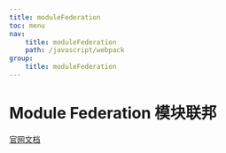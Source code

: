 ```yaml
---
title: moduleFederation
toc: menu
nav:
    title: moduleFederation
    path: /javascript/webpack
group:
    title: moduleFederation
---
```


# Module Federation 模块联邦

[官网文档](https://webpack.docschina.org/concepts/module-federation/#low-level-concepts)
